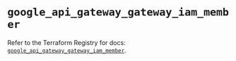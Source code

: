 # `google_api_gateway_gateway_iam_member`

Refer to the Terraform Registry for docs: [`google_api_gateway_gateway_iam_member`](https://registry.terraform.io/providers/hashicorp/google-beta/6.5.0/docs/resources/google_api_gateway_gateway_iam_member).
